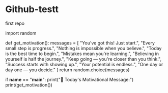 # Github-testt
first repo

import random

def get_motivation():
    messages = [
        "You’ve got this! Just start.",
        "Every small step is progress.",
        "Nothing is impossible when you believe.",
        "Today is the best time to begin.",
        "Mistakes mean you're learning.",
        "Believing in yourself is half the journey.",
        "Keep going — you're closer than you think.",
        "Success starts with showing up.",
        "Your potential is endless.",
        "One day or day one — you decide."
    ]
    return random.choice(messages)

if __name__ == "__main__":
    print("🌟 Today's Motivational Message:")
    print(get_motivation())
